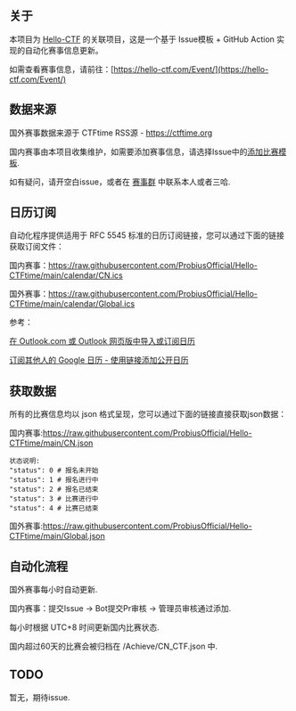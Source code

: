 ## 关于

本项目为 [Hello-CTF](https://github.com/ProbiusOfficial/Hello-CTF) 的关联项目，这是一个基于 Issue模板 + GitHub Action 实现的自动化赛事信息更新。  

如需查看赛事信息，请前往：[https://hello-ctf.com/Event/](https://hello-ctf.com/Event/)

## 数据来源

国外赛事数据来源于 CTFtime RSS源 - https://ctftime.org

国内赛事由本项目收集维护，如需要添加赛事信息，请选择Issue中的[添加比赛模板](https://github.com/ProbiusOfficial/Hello-CTFtime/issues/new/choose).

如有疑问，请开空白issue，或者在 [赛事群](https://qm.qq.com/q/HxicU7ee2e) 中联系本人或者三哈.

## 日历订阅

自动化程序提供适用于 RFC 5545 标准的日历订阅链接，您可以通过下面的链接获取订阅文件：

国内赛事：https://raw.githubusercontent.com/ProbiusOfficial/Hello-CTFtime/main/calendar/CN.ics

国外赛事：https://raw.githubusercontent.com/ProbiusOfficial/Hello-CTFtime/main/calendar/Global.ics

参考：

[在 Outlook.com 或 Outlook 网页版中导入或订阅日历](https://support.microsoft.com/zh-cn/office/%E5%9C%A8-outlook-com-%E6%88%96-outlook-%E7%BD%91%E9%A1%B5%E7%89%88%E4%B8%AD%E5%AF%BC%E5%85%A5%E6%88%96%E8%AE%A2%E9%98%85%E6%97%A5%E5%8E%86-cff1429c-5af6-41ec-a5b4-74f2c278e98c)

[订阅其他人的 Google 日历 - 使用链接添加公开日历](https://support.google.com/calendar/answer/37100?hl=zh-Hans&ref_topic=10510447&sjid=13834461551378859207-AP)
 


## 获取数据

所有的比赛信息均以 json 格式呈现，您可以通过下面的链接直接获取json数据：

国内赛事:https://raw.githubusercontent.com/ProbiusOfficial/Hello-CTFtime/main/CN.json

```
状态说明:
"status": 0 # 报名未开始
"status": 1 # 报名进行中
"status": 2 # 报名已结束
"status": 3 # 比赛进行中
"status": 4 # 比赛已结束
```

国外赛事:https://raw.githubusercontent.com/ProbiusOfficial/Hello-CTFtime/main/Global.json

## 自动化流程

国外赛事每小时自动更新.

国内赛事：提交Issue → Bot提交Pr审核 → 管理员审核通过添加.

每小时根据 UTC+8 时间更新国内比赛状态.

国内超过60天的比赛会被归档在 /Achieve/CN_CTF.json 中.

## TODO

暂无，期待issue.
